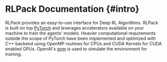 # RLPack Documentation {#intro}

RLPack provides an easy-to-use interface for Deep RL Algorithms.
RLPack is built on top [PyTorch](https://pytorch.org) and leverages accelerators available 
on your machine to train the agents' models. Heavier computational requirements outside the scope of PyTorch have been
implemented and optimized with C++ backend using OpenMP routines for CPUs and CUDA Kernels for 
CUDA enabled GPUs. OpenAI's [gym](https://www.gymlibrary.dev) is used to simulate the environment for training.
